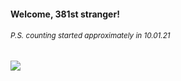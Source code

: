 #### Welcome, 381st stranger!

###### <sup>P.S. counting started approximately in 10.01.21</sup>

<img src="https://kraftwerk28.pp.ua/vcnt.png"></img>
